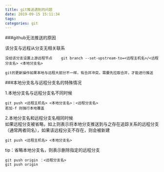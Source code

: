 ```yaml
---
title: git推送遇到的问题
date: 2019-09-15 15:11:34
tags:
categories: git
---
```


###github无法推送的原因 

该分支与远程从分支无相关联系 
```					  
没给该分支设置上游远程节点    git branch --set-upstream-to=<远程主机名>/<远程分支名> <本地分支名>

git的更新操作如果本地与远程大部分不一样，有合并冲突，需要先拉取合并，才能进行推送
```


###本地分支名与远程分支名的特殊情况

1.本地分支名与远程分支名不同时候
```
git push <远程主机名> <本地分支名>：<远程分支名>   
若加-f 则强行本地覆盖
```

2.本地分支名和远程分支名相同时候   
如果远程分支被省略，如上则表示将本地分支推送到与之存在追踪关系的远程分支（通常两者同名），如果该远程分支不存在，则会被新建
```
git push <远程主机名> <本地分支名> 
```
tip：省略本地分支名，则表示删除指定的远程分支
```
git push origin ：<远程分支名> 
git push origin 
```


